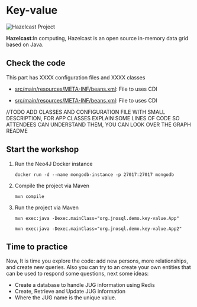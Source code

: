 # Key-value

![Hazelcast Project](http://www.jnosql.org/img/logos/hazelcast.svg)


**Hazelcast**:In computing, Hazelcast is an open source in-memory data grid based on Java.


## Check the code

This part has XXXX configuration files and XXXX classes


* [src/main/resources/META-INF/beans.xml](src/main/resources/META-INF/beans.xml): File to uses CDI

* [src/main/resources/META-INF/beans.xml](src/main/resources/META-INF/beans.xml): File to uses CDI

//TODO ADD CLASSES AND CONFIGURATION FILE WITH SMALL DESCRIPTION, FOR APP CLASSES EXPLAIN SOME LINES OF CODE SO ATTENDEES CAN UNDERSTAND THEM, YOU CAN LOOK OVER THE GRAPH README


## Start the workshop

1. Run the Neo4J Docker instance

	```
	docker run -d --name mongodb-instance -p 27017:27017 mongodb
	```
  
2. Compile the project via Maven 
	```
	mvn compile
	```
3. Run the project via Maven 
	```
	mvn exec:java -Dexec.mainClass="org.jnosql.demo.key-value.App"
	
	mvn exec:java -Dexec.mainClass="org.jnosql.demo.key-value.App2"
	```
	
## Time to practice

Now, It is time you explore the code: add new persons, more relationships, and create new queries. 
Also you can try to an create your own entities that can be used to respond some questions, next some ideas: 

* Create a database to handle JUG information using Redis
* Create, Retrieve and Update JUG information
* Where the JUG name is the unique value.